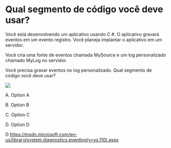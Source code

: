 ﻿Qual segmento de código você deve usar?
==================================

Você está desenvolvendo um aplicativo usando C #. O aplicativo gravará eventos em um evento
registro. Você planeja implantar o aplicativo em um servidor.

Você cria uma fonte de eventos chamada MySource e um log personalizado chamado MyLog no
servidor.

Você precisa gravar eventos no log personalizado.
Qual segmento de código você deve usar?

[![](https://cdn.briefmenow.org/wp-content/uploads/70-483-v2/258.jpg)](https://cdn.briefmenow.org/wp-content/uploads/70-483-v2/258.jpg)

A.
Option A

B.
Option B

C.
Option C

D.
Option D



D
https://msdn.microsoft.com/en-us/library/system.diagnostics.eventlog(v=vs.110).aspx

